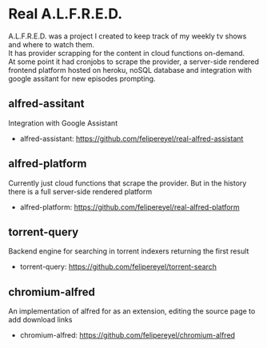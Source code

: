 # Real A.L.F.R.E.D.
A.L.F.R.E.D. was a project I created to keep track of my weekly tv shows and where to watch them.  
It has provider scrapping for the content in cloud functions on-demand.  
At some point it had cronjobs to scrape the provider, a server-side rendered frontend platform hosted on heroku, noSQL database and integration with google assitant for new episodes prompting.

## alfred-assitant
Integration with Google Assistant
- alfred-assistant: https://github.com/felipereyel/real-alfred-assistant

## alfred-platform
Currently just cloud functions that scrape the provider. But in the history there is a full server-side rendered platform
- alfred-platform: https://github.com/felipereyel/real-alfred-platform

## torrent-query
Backend engine for searching in torrent indexers returning the first result
- torrent-query: https://github.com/felipereyel/torrent-search

## chromium-alfred
An implementation of alfred for as an extension, editing the source page to add download links
- chromium-alfred: https://github.com/felipereyel/chromium-alfred